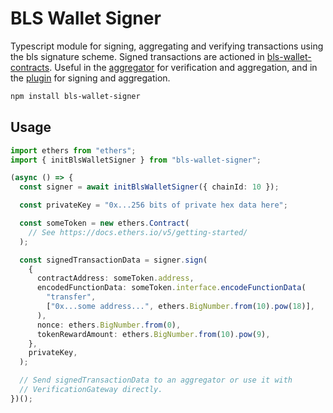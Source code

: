 # BLS Wallet Signer

Typescript module for signing, aggregating and verifying transactions using the bls signature scheme. Signed transactions are actioned in [bls-wallet-contracts](https://github.com/jzaki/bls-wallet-contracts).
Useful in the [aggregator](https://github.com/jzaki/bls-wallet-aggregator) for verification and aggregation, and in the [plugin](https://github.com/jzaki/bls-wallet-plugin) for signing and aggregation.

```sh
npm install bls-wallet-signer
```

## Usage

```ts
import ethers from "ethers";
import { initBlsWalletSigner } from "bls-wallet-signer";

(async () => {
  const signer = await initBlsWalletSigner({ chainId: 10 });

  const privateKey = "0x...256 bits of private hex data here";

  const someToken = new ethers.Contract(
    // See https://docs.ethers.io/v5/getting-started/
  );

  const signedTransactionData = signer.sign(
    {
      contractAddress: someToken.address,
      encodedFunctionData: someToken.interface.encodeFunctionData(
        "transfer",
        ["0x...some address...", ethers.BigNumber.from(10).pow(18)],
      ),
      nonce: ethers.BigNumber.from(0),
      tokenRewardAmount: ethers.BigNumber.from(10).pow(9),
    },
    privateKey,
  );

  // Send signedTransactionData to an aggregator or use it with
  // VerificationGateway directly.
})();
```
